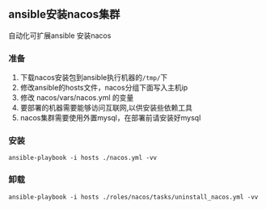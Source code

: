 ## ansible安装nacos集群
自动化可扩展ansible 安装nacos
### 准备
1. 下载nacos安装包到ansible执行机器的`/tmp/`下
2. 修改ansible的hosts文件，nacos分组下面写入主机ip
3. 修改 nacos/vars/nacos.yml 的变量
4. 要部署的机器需要能够访问互联网,以供安装些依赖工具
5. nacos集群需要使用外置mysql，在部署前请安装好mysql

### 安装
`ansible-playbook -i hosts ./nacos.yml -vv`

### 卸载
`ansible-playbook -i hosts ./roles/nacos/tasks/uninstall_nacos.yml -vv`
